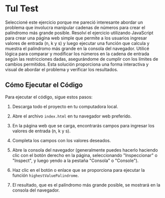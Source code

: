# Tul Test

<p>
Seleccioné este ejercicio porque me pareció interesante abordar un problema que involucra manipular cadenas de números para crear el palíndromo más grande posible. Resolví el ejercicio utilizando JavaScript para crear una página web simple que permite a los usuarios ingresar valores de entrada (n, k y s) y luego ejecutar una función que calcula y muestra el palíndromo más grande en la consola del navegador. Utilicé lógica para comparar y modificar los números en la cadena de entrada según las restricciones dadas, asegurándome de cumplir con los límites de cambios permitidos. Esta solución proporciona una forma interactiva y visual de abordar el problema y verificar los resultados.
</p>

## Cómo Ejecutar el Código

Para ejecutar el código, sigue estos pasos:

1. Descarga todo el proyecto en tu computadora local.

2. Abre el archivo `index.html` en tu navegador web preferido.

3. En la página web que se carga, encontrarás campos para ingresar los valores de entrada (n, k y s).

4. Completa los campos con los valores deseados.

5. Abre la consola del navegador (generalmente puedes hacerlo haciendo clic con el botón derecho en la página, seleccionando "Inspeccionar" o "Inspect", y luego yendo a la pestaña "Consola" o "Console").

6. Haz clic en el botón o enlace que se proporciona para ejecutar la función `highestValuePalindrome`.

7. El resultado, que es el palíndromo más grande posible, se mostrará en la consola del navegador.
